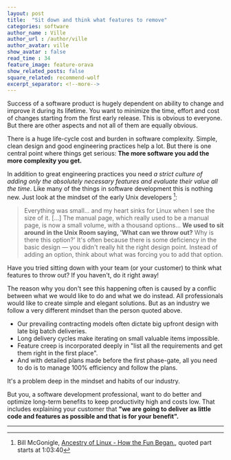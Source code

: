 ```yaml
---
layout: post
title:  "Sit down and think what features to remove"
categories: software
author_name : Ville
author_url : /author/ville
author_avatar: ville
show_avatar : false
read_time : 34
feature_image: feature-orava
show_related_posts: false
square_related: recommend-wolf
excerpt_separator: <!--more-->
---
```


Success of a software product is hugely dependent on ability to change and improve it during its lifetime. You want to minimize the time, effort and cost of changes starting from the first early release. This is obvious to everyone. But there are other aspects and not all of them are equally obvious.

There is a huge life-cycle cost and burden in software complexity. Simple, clean design and good engineering practices help a lot. But there is one central point where things get serious: **The more software you add the more complexity you get.**

In addition to great engineering practices you need *a strict culture of adding only the absolutely necessary features and evaluate their value all the time*. Like many of the things in software development this is nothing new. Just look at the mindset of the early Unix developers [^1]:

> Everything was small... and my heart sinks for Linux when I see the size of it. [...] The manual page, which really used to be a manual page, is now a small volume, with a thousand options... **We used to sit around in the Unix Room saying, 'What can we throw out?** Why is there this option?' It's often because there is some deficiency in the basic design — you didn't really hit the right design point. Instead of adding an option, think about what was forcing you to add that option.

Have you tried sitting down with your team (or your customer) to think what features to throw out? If you haven't, do it right away!

The reason why you don't see this happening often is caused by a conflic between what we would like to do and what we do instead. All professionals would like to create simple and elegant solutions. But as an industry we follow a very different mindset than the person quoted above. 

* Our prevailing contracting models often dictate big upfront design with late big batch deliveries. 
* Long delivery cycles make iterating on small valuable items impossible. 
* Feature creep is incorporated deeply in "list all the requirements and get them right in the first place".
* And with detailed plans made before the first phase-gate, all you need to do is to manage 100% efficiency and follow the plans. 

It's a problem deep in the mindset and habits of our industry. 

But you, a software development professional, want to do better and optimize long-term benefits to keep productivity high and costs low. That includes explaining your customer that **"we are going to deliver as little code and features as possible and that is for your benefit".** 

---

[^1]: Bill McGonigle, [Ancestry of Linux - How the Fun Began.](https://archive.org/details/DougMcIlroy_AncestryOfLinux_DLSLUG), quoted part starts at 1:03:40